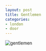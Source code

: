 ```yaml
---
layout: post
title: Gentlemen
categories:
- london
- door
---
```

![gentlemen](http://farm3.staticflickr.com/2817/9226050408_4978841901_o.jpg)
